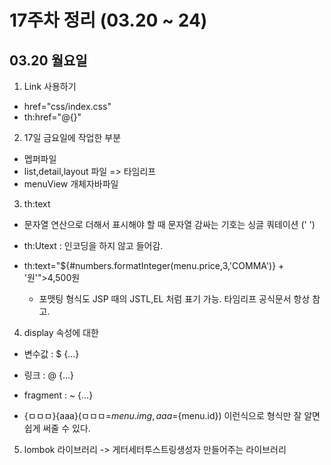 # 17주차 정리 (03.20 ~ 24)

## 03.20 월요일

1. Link 사용하기

- href="css/index.css"
- th:href="@{}"

2. 17일 금요일에 작업한 부분

- 멥퍼파일
- list,detail,layout 파일 => 타임리프
- menuView 개체자바파일

3. th:text

- 문자열 연산으로 더해서 표시해야 할 때 문자열 감싸는 기호는 싱글 쿼테이션 (' ')

- th:Utext : 인코딩을 하지 않고 들어감.

- th:text="${#numbers.formatInteger(menu.price,3,'COMMA')} + '원'">4,500원
  - 포맷팅 형식도 JSP 때의 JSTL,EL 처럼 표기 가능. 타임리프 공식문서 항상 참고.

4. display 속성에 대한

- 변수값 : $ {...}
- 링크 : @ {...}
- fragment : ~ {...}

- {ㅁㅁㅁ}{aaa}(ㅁㅁㅁ=${menu.img},aaa=${menu.id}) 이런식으로 형식만 잘 알면 쉽게 써줄 수 있다.

5. lombok 라이브러리 -> 게터세터투스트링생성자 만들어주는 라이브러리
